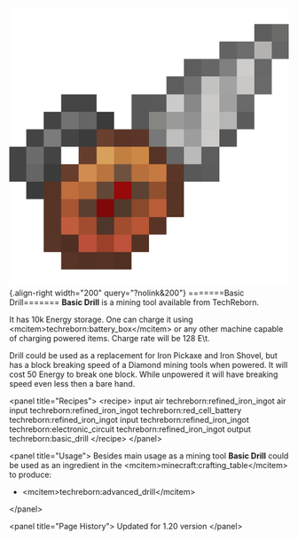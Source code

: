 ![Basic Drill](/media/mods/techreborn/basic_drill.png){.align-right width="200" query="?nolink&200"} =======Basic Drill======= **Basic Drill** is a mining tool available from TechReborn.

It has 10k Energy storage. One can charge it using \<mcitem\>techreborn:battery_box\</mcitem\> or any other machine capable of charging powered items. Charge rate will be 128 E\\t.

Drill could be used as a replacement for Iron Pickaxe and Iron Shovel, but has a block breaking speed of a Diamond mining tools when powered. It will cost 50 Energy to break one block. While unpowered it will have breaking speed even less then a bare hand.

\<panel title="Recipes"\> \<recipe\> input air techreborn:refined_iron_ingot air input techreborn:refined_iron_ingot techreborn:red_cell_battery techreborn:refined_iron_ingot input techreborn:refined_iron_ingot techreborn:electronic_circuit techreborn:refined_iron_ingot output techreborn:basic_drill \</recipe\> \</panel\>

\<panel title="Usage"\> Besides main usage as a mining tool **Basic Drill** could be used as an ingredient in the \<mcitem\>minecraft:crafting_table\</mcitem\> to produce:

- \<mcitem\>techreborn:advanced_drill\</mcitem\>

\</panel\>

\<panel title="Page History"\> Updated for 1.20 version \</panel\>
